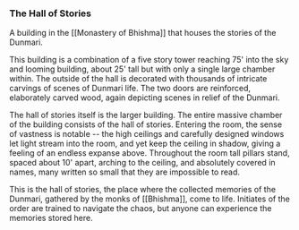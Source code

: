 ### The Hall of Stories

A building in the [[Monastery of Bhishma]] that houses the stories of the Dunmari. 

This building is a combination of a five story tower reaching 75' into the sky and looming building, about 25' tall but with only a single large chamber within. The outside of the hall is decorated with thousands of intricate carvings of scenes of Dunmari life. The two doors are reinforced, elaborately carved wood, again depicting scenes in relief of the Dunmari.

The hall of stories itself is the larger building. The entire massive chamber of the building consists of the hall of stories. Entering the room, the sense of vastness is notable -- the high ceilings and carefully designed windows let light stream into the room, and yet keep the ceiling in shadow, giving a feeling of an endless expanse above. Throughout the room tall pillars stand, spaced about 10' apart, arching to the ceiling, and absolutely covered in names, many written so small that they are impossible to read.

This is the hall of stories, the place where the collected memories of the Dunmari, gathered by the monks of [[Bhishma]], come to life. Initiates of the order are trained to navigate the chaos, but anyone can experience the memories stored here. 


